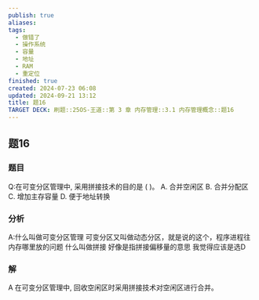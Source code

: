 ```yaml
---
publish: true
aliases: 
tags:
  - 做错了
  - 操作系统
  - 容量
  - 地址
  - RAM
  - 重定位
finished: true
created: 2024-07-23 06:08
updated: 2024-09-21 13:12
title: 题16
TARGET DECK: 刷题::25OS-王道::第 3 章 内存管理::3.1 内存管理概念::题16
---
```

## 题16
### 题目
Q:在可变分区管理中, 采用拼接技术的目的是 ( )。
A. 合并空闲区 
B. 合并分配区 
C. 增加主存容量 
D. 便于地址转换
### 分析
A:什么叫做可变分区管理
可变分区又叫做动态分区，就是说的这个，程序进程往内存哪里放的问题
什么叫做拼接
好像是指拼接偏移量的意思
我觉得应该是选D
### 解
A
在可变分区管理中, 回收空闲区时采用拼接技术对空闲区进行合并。
<!--ID: 1724147519810-->

